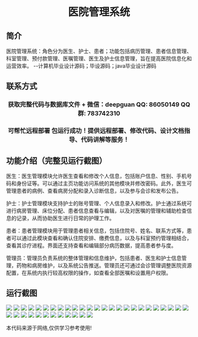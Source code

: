 <p><h1 align="center">医院管理系统</h1></p>

## 简介
医院管理系统：角色分为医生、护士、患者；功能包括病历管理、患者信息管理、科室管理、预付款管理、医嘱管理、医生及护士信息管理，旨在提高医院信息化和运营效率。    --计算机毕业设计源码；毕设源码；java毕业设计源码


## 联系方式
<p><h3 align="center">获取完整代码与数据库文件 + 微信：deepguan QQ: 86050149 QQ群: 783742310</h3></p>
<p><h3 align="center">可帮忙远程部署 包运行成功！提供远程部署、修改代码、设计文档指导、代码讲解等服务！</h3></p>

## 功能介绍（完整见运行截图）
医生：医生管理模块允许医生查看和修改个人信息，包括账户信息、性别、手机号码和身份证等。可以通过主页功能访问系统的其他模块并修改密码。此外，医生可管理患者的病例、查看病房分配和录入诊断信息，以及参与会诊和发布公告。

护士：护士管理模块支持护士的账号管理、个人信息录入和修改。护士通过系统可进行病房管理、床位分配、患者信息查看与编辑，以及对医嘱的管理和辅助检查信息的记录，从而协助医生进行日常的护理工作。

患者：患者管理模块用于管理患者相关信息，包括住院号、姓名、联系方式等，患者可以通过此模块查看和确认住院安排、缴费信息，以及与科室预约管理相结合，查看其诊疗进程。界面还支持查看和编辑部分病历数据，提高患者参与度。

管理员：管理员负责系统的整体管理和信息维护，包括患者、医生和护士信息管理，药物和病房维护，以及系统公告推送。管理员还可通过会诊管理调整医院资源配置，在系统内执行较高权限的操作，如查看全部医嘱和设置用户权限。


## 运行截图
![](img/001.jpg)
![](img/002.jpg)
![](img/003.jpg)
![](img/004.jpg)
![](img/005.jpg)
![](img/006.jpg)
![](img/007.jpg)
![](img/008.jpg)
![](img/009.jpg)
![](img/010.jpg)
![](img/011.jpg)
![](img/012.jpg)
![](img/013.jpg)
![](img/014.jpg)
![](img/015.jpg)
![](img/016.jpg)
![](img/017.jpg)
![](img/018.jpg)
![](img/019.jpg)
![](img/020.jpg)
![](img/021.jpg)
![](img/022.jpg)
![](img/023.jpg)
![](img/024.jpg)
![](img/025.jpg)
![](img/026.jpg)
![](img/027.jpg)
![](img/028.jpg)
![](img/029.jpg)
![](img/030.jpg)
![](img/031.jpg)
![](img/032.jpg)
![](img/033.jpg)
![](img/034.jpg)
![](img/035.jpg)
![](img/036.jpg)
![](img/037.jpg)

<p>本代码来源于网络,仅供学习参考使用!</p>
